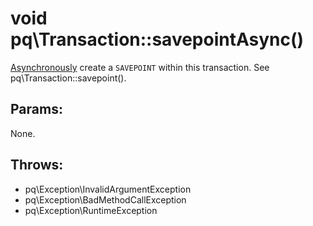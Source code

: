 # void pq\Transaction::savepointAsync()

[Asynchronously](pq/Connection/:%20Asynchronous%20Usage) create a `SAVEPOINT` within this transaction.
See pq\Transaction::savepoint().

## Params:

None.

## Throws:

* pq\Exception\InvalidArgumentException
* pq\Exception\BadMethodCallException
* pq\Exception\RuntimeException
